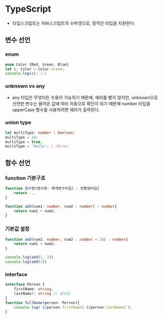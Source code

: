 # TypeScript

- 타입스크립트는 자바스크립트의 수퍼셋으로, 정적인 타입을 지원한다. 



## 변수 선언



### enum

```typescript
enum Color {Red, Green, Blue}
let c: Color = Color.Green;
console.log(c); //1
```



### unknown vs any

- any 타입은 무엇이든 수용이 가능하기 때문에, 에러를 뱉지 않지만, unknown으로 선언한 변수는 들어온 값에 따라 자동으로 확인이 되기 때문에 number 타입을 upperCase 함수를 사용하려면 에러가 출력된다.



### union type

```typescript
let multiType: number | boolean;
multiType = 20;
multiType = true;
multiType = 'hello'; / /Error
```





## 함수 선언



### function 기본구조

```typescript
function 함수명(변수명: 매개변수타입) : 반환형타입{
    return ...
}

function add(num1: number, num2 : number) : number{
    return num1 + num2;
}
```



### 기본값 설정

```typescript
function add(num1: number, num2 : number = 20) : number{
    return num1 + num2;
}

console.log(add(1, 3))
console.log(add(1))
```



### interface

```typescript
interface Person {
    firstName: string, 
    lastName?: string // 옵션값
}
function fullName(person: Person){
    console.log(`${person.firstName} ${person.lastName}`);
}
```

